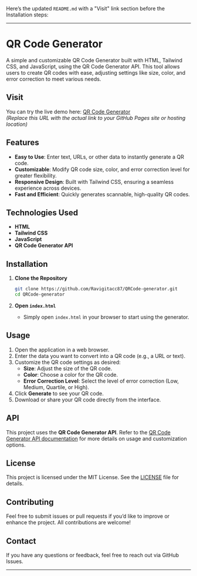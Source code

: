 Here’s the updated `README.md` with a "Visit" link section before the Installation steps:

---

# QR Code Generator

A simple and customizable QR Code Generator built with HTML, Tailwind CSS, and JavaScript, using the QR Code Generator API. This tool allows users to create QR codes with ease, adjusting settings like size, color, and error correction to meet various needs.

## Visit

You can try the live demo here: [QR Code Generator](https://ravigitacc87.github.io/QRCode-generator/)  
*(Replace this URL with the actual link to your GitHub Pages site or hosting location)*

## Features

- **Easy to Use**: Enter text, URLs, or other data to instantly generate a QR code.
- **Customizable**: Modify QR code size, color, and error correction level for greater flexibility.
- **Responsive Design**: Built with Tailwind CSS, ensuring a seamless experience across devices.
- **Fast and Efficient**: Quickly generates scannable, high-quality QR codes.

## Technologies Used

- **HTML**
- **Tailwind CSS**
- **JavaScript**
- **QR Code Generator API**

## Installation

1. **Clone the Repository**
   ```bash
   git clone https://github.com/Ravigitacc87/QRCode-generator.git
   cd QRCode-generator
   ```

2. **Open `index.html`**
   - Simply open `index.html` in your browser to start using the generator.

## Usage

1. Open the application in a web browser.
2. Enter the data you want to convert into a QR code (e.g., a URL or text).
3. Customize the QR code settings as desired:
   - **Size**: Adjust the size of the QR code.
   - **Color**: Choose a color for the QR code.
   - **Error Correction Level**: Select the level of error correction (Low, Medium, Quartile, or High).
4. Click **Generate** to see your QR code.
5. Download or share your QR code directly from the interface.

## API

This project uses the **QR Code Generator API**. Refer to the [QR Code Generator API documentation](https://goqr.me/api/) for more details on usage and customization options.

## License

This project is licensed under the MIT License. See the [LICENSE](LICENSE) file for details.

## Contributing

Feel free to submit issues or pull requests if you’d like to improve or enhance the project. All contributions are welcome!

## Contact

If you have any questions or feedback, feel free to reach out via GitHub Issues.

---

